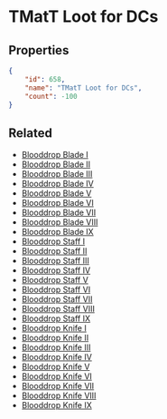 # TMatT Loot for DCs

<no description available>

## Properties

```json
{
    "id": 658,
    "name": "TMatT Loot for DCs",
    "count": -100
}
```

## Related

- [Blooddrop Blade I](../items/19453-blooddrop-blade-i.md)
- [Blooddrop Blade II](../items/19454-blooddrop-blade-ii.md)
- [Blooddrop Blade III](../items/19455-blooddrop-blade-iii.md)
- [Blooddrop Blade IV](../items/19456-blooddrop-blade-iv.md)
- [Blooddrop Blade V](../items/19457-blooddrop-blade-v.md)
- [Blooddrop Blade VI](../items/19458-blooddrop-blade-vi.md)
- [Blooddrop Blade VII](../items/19459-blooddrop-blade-vii.md)
- [Blooddrop Blade VIII](../items/19460-blooddrop-blade-viii.md)
- [Blooddrop Blade IX](../items/19461-blooddrop-blade-ix.md)
- [Blooddrop Staff I](../items/19462-blooddrop-staff-i.md)
- [Blooddrop Staff II](../items/19463-blooddrop-staff-ii.md)
- [Blooddrop Staff III](../items/19464-blooddrop-staff-iii.md)
- [Blooddrop Staff IV](../items/19465-blooddrop-staff-iv.md)
- [Blooddrop Staff V](../items/19466-blooddrop-staff-v.md)
- [Blooddrop Staff VI](../items/19467-blooddrop-staff-vi.md)
- [Blooddrop Staff VII](../items/19468-blooddrop-staff-vii.md)
- [Blooddrop Staff VIII](../items/19469-blooddrop-staff-viii.md)
- [Blooddrop Staff IX](../items/19470-blooddrop-staff-ix.md)
- [Blooddrop Knife I](../items/19471-blooddrop-knife-i.md)
- [Blooddrop Knife II](../items/19472-blooddrop-knife-ii.md)
- [Blooddrop Knife III](../items/19473-blooddrop-knife-iii.md)
- [Blooddrop Knife IV](../items/19474-blooddrop-knife-iv.md)
- [Blooddrop Knife V](../items/19475-blooddrop-knife-v.md)
- [Blooddrop Knife VI](../items/19476-blooddrop-knife-vi.md)
- [Blooddrop Knife VII](../items/19477-blooddrop-knife-vii.md)
- [Blooddrop Knife VIII](../items/19478-blooddrop-knife-viii.md)
- [Blooddrop Knife IX](../items/19479-blooddrop-knife-ix.md)


